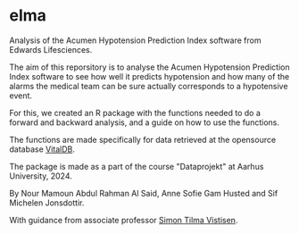 # elma
Analysis of the Acumen Hypotension Prediction Index software from Edwards Lifesciences.

The aim of this reporsitory is to analyse the Acumen Hypotension Prediction Index software to see how well it predicts hypotension and how many of the alarms the medical team can be sure actually corresponds to a hypotensive event.

For this, we created an R package with the functions needed to do a forward and backward analysis, and a guide on how to use the functions. 

The functions are made specifically for data retrieved at the opensource database [VitalDB](https://vitaldb.net/dataset/#h.y1yyuwuwpa9c). 

The package is made as a part of the course "Dataprojekt" at Aarhus University, 2024. 

By Nour Mamoun Abdul Rahman Al Said, Anne Sofie Gam Husted and Sif Michelen Jonsdottir.

With guidance from associate professor [Simon Tilma Vistisen](https://pure.au.dk/portal/da/persons/vistisen%40clin.au.dk).
